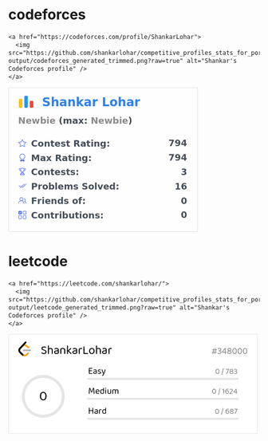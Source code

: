 # codeforces
```
<a href="https://codeforces.com/profile/ShankarLohar">
  <img src="https://github.com/shankarlohar/competitive_profiles_stats_for_portfolio/blob/image-output/codeforces_generated_trimmed.png?raw=true" alt="Shankar's Codeforces profile" />
</a>
```
<a href="https://codeforces.com/profile/ShankarLohar">
  <img src="https://github.com/shankarlohar/competitive_profiles_stats_for_portfolio/blob/image-output/codeforces_generated_trimmed.png?raw=true" alt="Shankar's Codeforces profile" />
</a>

# leetcode
```
<a href="https://leetcode.com/shankarlohar/">
  <img src="https://github.com/shankarlohar/competitive_profiles_stats_for_portfolio/blob/image-output/leetcode_generated_trimmed.png?raw=true" alt="Shankar's Codeforces profile" />
</a>
```
<a href="https://leetcode.com/shankarlohar/">
  <img src="https://github.com/shankarlohar/competitive_profiles_stats_for_portfolio/blob/image-output/leetcode_generated_trimmed.png?raw=true" alt="Shankar's Codeforces profile" />
</a>

